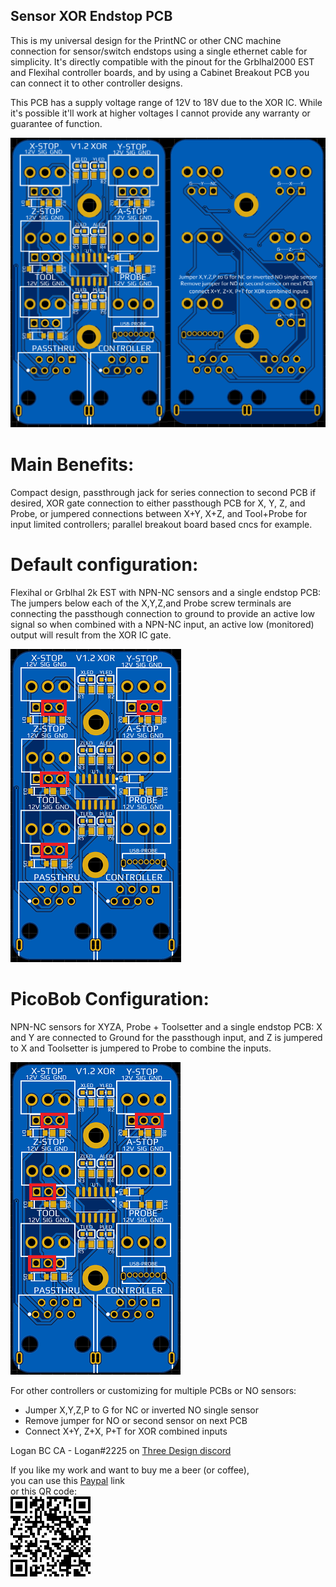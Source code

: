 ## Sensor XOR Endstop PCB

This is my universal design for the PrintNC or other CNC machine connection for sensor/switch endstops using a single ethernet cable for simplicity. It's directly compatible with the pinout for the Grblhal2000 EST and Flexihal controller boards, and by using a Cabinet Breakout PCB you can connect it to other controller designs.

This PCB has a supply voltage range of 12V to 18V due to the XOR IC.  While it's possible it'll work at higher voltages I cannot provide any warranty or guarantee of function. 

![PCBfrontback](Sensor_XOR_1.2_Breakout_PCB.png)

# Main Benefits: 

Compact design, passthrough jack for series connection to second PCB if desired, XOR gate connection to either passthough PCB for X, Y, Z, and Probe, or jumpered connections between X+Y, X+Z, and Tool+Probe for input limited controllers; parallel breakout board based cncs for example. 

# Default configuration: 
Flexihal or Grblhal 2k EST with NPN-NC sensors and a single endstop PCB: The jumpers below each of the X,Y,Z,and Probe screw terminals are connecting the passthough connection to ground to provide an active low signal so when combined with a NPN-NC input, an active low (monitored) output will result from the XOR IC gate. 

![JumpersDefault](JumpersDefault.png)

# PicoBob Configuration:
NPN-NC sensors for XYZA, Probe + Toolsetter and a single endstop PCB: X and Y are connected to Ground for the passthough input, and Z is jumpered to X and Toolsetter is jumpered to Probe to combine the inputs.

![JumpersPicoBob](JumpersPicoBob.png)

For other controllers or customizing for multiple PCBs or NO sensors:
-  Jumper X,Y,Z,P to G for NC or inverted NO single sensor
-  Remove jumper for NO or second sensor on next PCB
-  Connect X+Y, Z+X, P+T for XOR combined inputs


Logan BC CA - Logan#2225 on [Three Design discord](https://discord.gg/fXqRkUTsUD)

If you like my work and want to buy me a beer (or coffee),  
you can use this [Paypal](https://www.paypal.com/donate/?hosted_button_id=QBMAY9ZB6N3F8) link    
or this QR code:  
![QRCode](QRCode.png)
